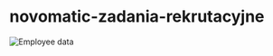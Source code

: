 # novomatic-zadania-rekrutacyjne


![Employee data](https://github.com/szymonSumara/novomatic-zadania-rekrutacyjne/doc/case1)
